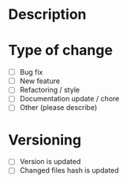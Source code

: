 # Description

<!-- Please include a summary of the change, motivation and context. It it's a but fix, add a reference in format #issue_number -->

# Type of change

<!-- Please put X into brackers of required option OR delete options that are not relevant -->

- [ ] Bug fix
- [ ] New feature
- [ ] Refactoring / style
- [ ] Documentation update / chore
- [ ] Other (please describe)

# Versioning

<!-- Update the version if you want the PR to be merged fast. Currently it's a manual 3-steps process:
  * update version in `versioning.js` using semver principle. Just set the next patch (for fixes) or minor version (for new features)
  * for all changed files update hash (the part after `?`) in place where file is requested (usually it's `index.html`)
  * if the change can be really interesting for end-users, describe it inside the `showUpdateWindow()` function in `versioning.js` -->

- [ ] Version is updated
- [ ] Changed files hash is updated
